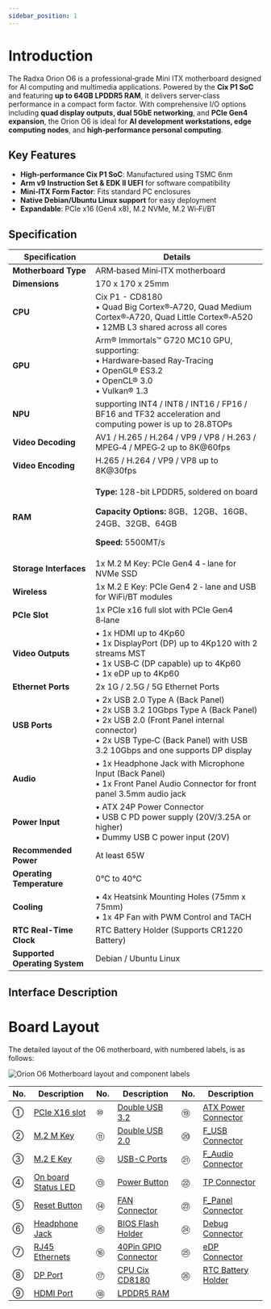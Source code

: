 ```yaml
---
sidebar_position: 1
---
```


# Introduction

The Radxa Orion O6 is a professional‑grade Mini ITX motherboard designed for AI computing and multimedia applications. Powered by the **Cix P1 SoC** and featuring **up to 64GB LPDDR5 RAM**, it delivers server‑class performance in a compact form factor. With comprehensive I/O options including **quad display outputs, dual 5GbE networking**, and **PCIe Gen4 expansion**, the Orion O6
is ideal for **AI development workstations, edge computing nodes**, and **high‑performance personal computing**.

## Key Features

- **High‑performance Cix P1 SoC**: Manufactured using TSMC 6nm
- **Arm v9 Instruction Set & EDK II UEFI** for software compatibility
- **Mini‑ITX Form Factor**: Fits standard PC enclosures
- **Native Debian/Ubuntu Linux support** for easy deployment
- **Expandable**: PCIe x16 (Gen4 x8), M.2 NVMe, M.2 Wi‑Fi/BT

## Specification

<table>
  <thead>
    <tr>
      <th>Specification</th>
      <th>Details</th>
    </tr>
  </thead>
  <tbody>
    <tr>
      <td><strong>Motherboard Type</strong></td>
      <td>ARM‑based Mini‑ITX motherboard</td>
    </tr>
    <tr>
      <td><strong>Dimensions</strong></td>
      <td>170 x 170 x 25mm</td>
    </tr>
    <tr>
      <td><strong>CPU</strong></td>
      <td>
        Cix P1 - CD8180 <br />
        • Quad Big Cortex®‑A720, Quad Medium Cortex®‑A720, Quad Little Cortex®‑A520 <br />
        • 12MB L3 shared across all cores
      </td>
    </tr>
    <tr>
      <td><strong>GPU</strong></td>
      <td>
        Arm® Immortals™ G720 MC10 GPU, supporting: <br />
        • Hardware‑based Ray‑Tracing <br />
        • OpenGL® ES3.2 <br />
        • OpenCL® 3.0 <br />
        • Vulkan® 1.3
      </td>
    </tr>
    <tr>
      <td><strong>NPU</strong></td>
      <td>supporting INT4 / INT8 / INT16 / FP16 / BF16 and TF32 acceleration and computing power is up to 28.8TOPs</td>
    </tr>
    <tr>
      <td><strong>Video Decoding</strong></td>
      <td>AV1 / H.265 / H.264 / VP9 / VP8 / H.263 / MPEG‑4 / MPEG‑2 up to 8K@60fps</td>
    </tr>
    <tr>
      <td><strong>Video Encoding</strong></td>
      <td>H.265 / H.264 / VP9 / VP8 up to 8K@30fps</td>
    </tr>
    <tr>
      <td><strong>RAM</strong></td>
      <td>
        <p><strong>Type:</strong> 128-bit LPDDR5, soldered on board</p>
        <p><strong>Capacity Options:</strong> 8GB、12GB、16GB、24GB、32GB、64GB</p>
        <p><strong>Speed:</strong> 5500MT/s</p>
      </td>
    </tr>
    <tr>
      <td><strong>Storage Interfaces</strong></td>
      <td>1x M.2 M Key: PCIe Gen4 4 ‑ lane for NVMe SSD</td>
    </tr>
    <tr>
      <td><strong>Wireless</strong></td>
      <td>1x M.2 E Key: PCIe Gen4 2 ‑ lane and USB for WiFi/BT modules</td>
    </tr>
    <tr>
      <td><strong>PCIe Slot</strong></td>
      <td>1x PCIe x16 full slot with PCIe Gen4 8‑lane</td>
    </tr>
    <tr>
      <td><strong>Video Outputs</strong></td>
      <td>
        • 1x HDMI up to 4Kp60 <br />
        • 1x DisplayPort (DP) up to 4Kp120 with 2 streams MST <br />
        • 1x USB‑C (DP capable) up to 4Kp60 <br />
        • 1x eDP up to 4Kp60
      </td>
    </tr>
    <tr>
      <td><strong>Ethernet Ports</strong></td>
      <td>2x 1G / 2.5G / 5G Ethernet Ports</td>
    </tr>
    <tr>
      <td><strong>USB Ports</strong></td>
      <td>
        • 2x USB 2.0 Type A (Back Panel)<br />
        • 2x USB 3.2 10Gbps Type A (Back Panel)<br />
        • 2x USB 2.0 (Front Panel internal connector)<br />
        • 2x USB Type‑C (Back Panel) with USB 3.2 10Gbps and one supports DP display
      </td>
    </tr>
    <tr>
      <td><strong>Audio</strong></td>
      <td>
        • 1x Headphone Jack with Microphone Input (Back Panel) <br />
        • 1x Front Panel Audio Connector for front panel 3.5mm audio jack
      </td>
    </tr>
    <tr>
      <td><strong>Power Input</strong></td>
      <td>
        • ATX 24P Power Connector <br />
        • USB C PD power supply (20V/3.25A or higher)<br />
        • Dummy USB C power input (20V)
      </td>
    </tr>
    <tr>
      <td><strong>Recommended Power</strong></td>
      <td>At least 65W</td>
    </tr>
    <tr>
      <td><strong>Operating Temperature</strong></td>
      <td>0°C to 40°C</td>
    </tr>
    <tr>
      <td><strong>Cooling</strong></td>
      <td>
        • 4x Heatsink Mounting Holes (75mm x 75mm)<br />
        • 1x 4P Fan with PWM Control and TACH
      </td>
    </tr>
    <tr>
      <td><strong>RTC Real-Time Clock</strong></td>
      <td>RTC Battery Holder (Supports CR1220 Battery)</td>
    </tr>
    <tr>
      <td><strong>Supported Operating System</strong></td>
      <td>Debian / Ubuntu Linux</td>
    </tr>
  </tbody>
</table>

## Interface Description

# Board Layout

The detailed <span id="o6-layout">layout of the O6 motherboard</span>, with numbered labels, is as follows:

![Orion O6 Motherboard layout and component labels](/img/o6/rs600_layout.webp)

| No. | Description                                                           | No. | Description                                                             | No. | Description                                                            |
| --- | --------------------------------------------------------------------- | --- | ----------------------------------------------------------------------- | --- | ---------------------------------------------------------------------- |
| ①   | [PCIe X16 slot](../hardware-design/hardware-interface#circle-1)       | ⑩   | [Double USB 3.2](../hardware-design/hardware-interface#circle-10)       | ⑲   | [ATX Power Connector](../hardware-design/hardware-interface#circle-19) |
| ②   | [M.2 M Key](../hardware-design/hardware-interface#circle-2)           | ⑪   | [Double USB 2.0](../hardware-design/hardware-interface#circle-11)       | ⑳   | [F_USB Connector](../hardware-design/hardware-interface#circle-20)     |
| ③   | [M.2 E Key](../hardware-design/hardware-interface#circle-3)           | ⑫   | [USB-C Ports](../hardware-design/hardware-interface#circle-12)          | ㉑  | [F_Audio Connector](../hardware-design/hardware-interface#circle-21)   |
| ④   | [On board Status LED](../hardware-design/hardware-interface#circle-4) | ⑬   | [Power Button](../hardware-design/hardware-interface#circle-13)         | ㉒  | [TP Connector](../hardware-design/hardware-interface#circle-22)        |
| ⑤   | [Reset Button](../hardware-design/hardware-interface#circle-5)        | ⑭   | [FAN Connector](../hardware-design/hardware-interface#circle-14)        | ㉓  | [F_Panel Connector](../hardware-design/hardware-interface#circle-23)   |
| ⑥   | [Headphone Jack](../hardware-design/hardware-interface#circle-6)      | ⑮   | [BIOS Flash Holder](../hardware-design/hardware-interface#circle-15)    | ㉔  | [Debug Connector](../hardware-design/hardware-interface#circle-24)     |
| ⑦   | [RJ45 Ethernets](../hardware-design/hardware-interface#circle-7)      | ⑯   | [40Pin GPIO Connector](../hardware-design/hardware-interface#circle-16) | ㉕  | [eDP Connector](../hardware-design/hardware-interface#circle-25)       |
| ⑧   | [DP Port](../hardware-design/hardware-interface#circle-8)             | ⑰   | [CPU Cix CD8180](../hardware-design/hardware-interface#circle-17)       | ㉖  | [RTC Battery Holder](../hardware-design/hardware-interface#circle-26)  |
| ⑨   | [HDMI Port](../hardware-design/hardware-interface#circle-9)           | ⑱   | [LPDDR5 RAM](../hardware-design/hardware-interface#circle-18)           |     |                                                                        |
